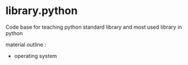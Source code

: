 # library.python
Code base for teaching python standard library and most used library in python

material outline :
* operating system
